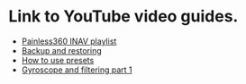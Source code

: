 # Link to YouTube video guides.

* [Painless360 INAV playlist](http://www.youtube.com/playlist?list=PLYsWjANuAm4qdXEGFSeUhOZ10-H8YTSnH)
* [Backup and restoring](https://www.youtube.com/watch?v=M5haTMW239E&feature=youtu.be)
* [How to use presets](https://www.youtube.com/watch?v=tOXe_VHxVLg)
* [Gyroscope and filtering part 1](https://www.youtube.com/watch?v=Bv5ajMgdsno)